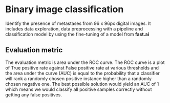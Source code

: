 # Binary image classification

 Identify the presence of metastases from 96 x 96px digital images. It includes data exploration, data preprocessing with a pipeline and classification model by using the fine-tuning of a model from **fast.ai**

## Evaluation metric

The evaluation metric is area under the ROC curve. The ROC curve is a plot of True positive rate against False positive rate at various thresholds and the area under the curve (AUC) is equal to the probability that a classifier will rank a randomly chosen positive instance higher than a randomly chosen negative one. The best possible solution would yield an AUC of 1 which means we would classify all positive samples correctly without getting any false positives.


